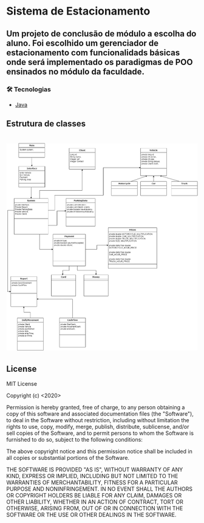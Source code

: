 # Sistema de Estacionamento

## Um projeto de conclusão de módulo a escolha do aluno. Foi escolhido um gerenciador de estacionamento com funcionalidads básicas onde será implementado os paradigmas de POO ensinados no módulo da faculdade.

### 🛠 Tecnologias
- [Java](https://www.java.com/pt-BR/)

## Estrutura de classes
<h1 align="center">
  <img alt="Estrutura de classes" src="./UseFul/estacionamento-Classes.png" />
</h1>

## License
MIT License

Copyright (c) <2020> <Seu Nome>

Permission is hereby granted, free of charge, to any person obtaining a copy
of this software and associated documentation files (the "Software"), to deal
in the Software without restriction, including without limitation the rights
to use, copy, modify, merge, publish, distribute, sublicense, and/or sell
copies of the Software, and to permit persons to whom the Software is
furnished to do so, subject to the following conditions:

The above copyright notice and this permission notice shall be included in all
copies or substantial portions of the Software.

THE SOFTWARE IS PROVIDED "AS IS", WITHOUT WARRANTY OF ANY KIND, EXPRESS OR
IMPLIED, INCLUDING BUT NOT LIMITED TO THE WARRANTIES OF MERCHANTABILITY,
FITNESS FOR A PARTICULAR PURPOSE AND NONINFRINGEMENT. IN NO EVENT SHALL THE
AUTHORS OR COPYRIGHT HOLDERS BE LIABLE FOR ANY CLAIM, DAMAGES OR OTHER
LIABILITY, WHETHER IN AN ACTION OF CONTRACT, TORT OR OTHERWISE, ARISING FROM,
OUT OF OR IN CONNECTION WITH THE SOFTWARE OR THE USE OR OTHER DEALINGS IN THE
SOFTWARE.
